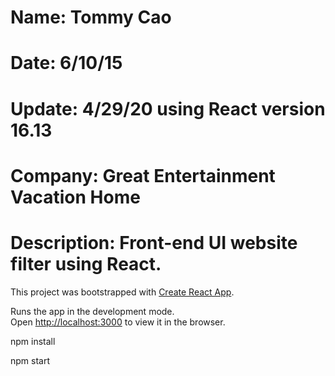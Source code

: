 #  Name: Tommy Cao
#  Date: 6/10/15
#  Update: 4/29/20 using React version 16.13
#  Company: Great Entertainment Vacation Home
#  Description: Front-end UI website filter using React.

This project was bootstrapped with [Create React App](https://github.com/facebook/create-react-app).

Runs the app in the development mode.<br />
Open [http://localhost:3000](http://localhost:3000) to view it in the browser.

npm install

npm start